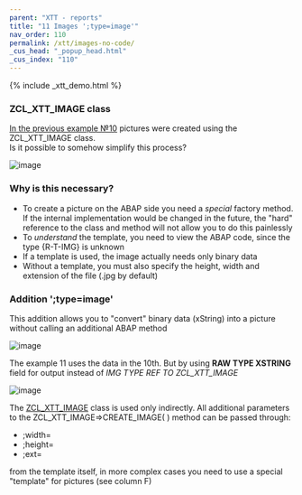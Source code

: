 ```yaml
---
parent: "XTT - reports"
title: "11 Images ';type=image'"
nav_order: 110
permalink: /xtt/images-no-code/
_cus_head: "_popup_head.html"
_cus_index: "110"
---
```


{% include _xtt_demo.html %}

### ZCL_XTT_IMAGE class

[In the previous example №10](../images/) pictures were created using the ZCL_XTT_IMAGE class.\
Is it possible to somehow simplify this process?

![image](https://user-images.githubusercontent.com/36256417/103112878-31cad000-4682-11eb-87c8-3db8a095bd9e.png)

### Why is this necessary?
* To create a picture on the ABAP side you need a *special* factory method. If the internal implementation would be changed in the future, the "hard" reference to the class and method will not allow you to do this painlessly
* To *understand* the template, you need to view the ABAP code, since the type {R-T-IMG} is unknown
* If a template is used, the image actually needs only binary data
* Without a template, you must also specify the height, width and extension of the file (.jpg by default)

### Addition ';type=image'
This addition allows you to "convert" binary data (xString) into a picture without calling an additional ABAP method

![image](https://user-images.githubusercontent.com/36256417/103113188-d1d52900-4683-11eb-8b37-6d5ee8461afc.png)

The example 11 uses the data in the 10th. But by using **RAW TYPE XSTRING** field for output instead of *IMG TYPE REF TO ZCL_XTT_IMAGE*

![image](https://user-images.githubusercontent.com/36256417/103113102-54111d80-4683-11eb-99aa-c075a6e9de78.png)


The [ZCL_XTT_IMAGE](../images/) class is used only indirectly. All additional parameters to the ZCL_XTT_IMAGE=>CREATE_IMAGE( ) method can be passed through:
* ;width=
* ;height=
* ;ext=

from the template itself, in more complex cases you need to use a special "template" for pictures (see column F)

